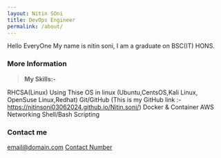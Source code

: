 ```yaml
---
layout: Nitin SOni  
title: DevOps Engineer  
permalink: /about/
---
```


Hello EveryOne My name is nitin soni, I am a graduate on BSC(IT) HONS.

### More Information

> **My Skills:-**

RHCSA(Linux)
Using Thise OS in linux (Ubuntu,CentsOS,Kali Linux, OpenSuse Linux,Redhat)
Git/GitHub (This is my GitHub link :- https://nitinsoni03062024.github.io/Nitin.soni/)
Docker & Container
AWS
Networking
Shell/Bash Scripting


### Contact me

[email@domain.com](?)
[Contact Number](?) 